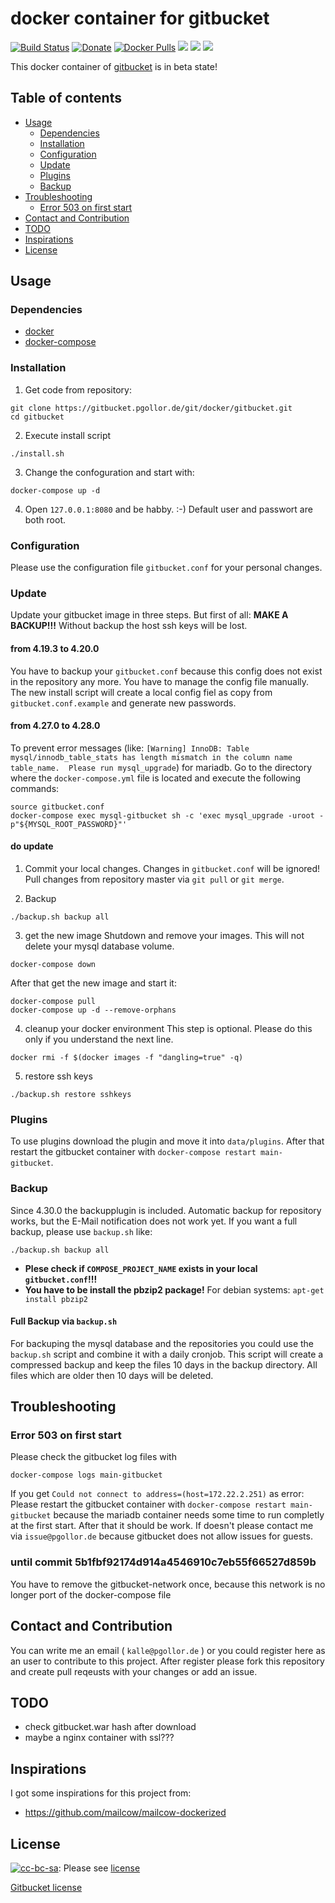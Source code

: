 # docker container for gitbucket

[![Build Status](https://jenkins.pgollor.de/job/gitbucket-docker-master/badge/icon)](https://jenkins.pgollor.de/job/gitbucket-docker-master/)
[![Donate](https://img.shields.io/badge/Donate-PayPal-green.svg)](https://paypal.me/pgollor)
[![Docker Pulls](https://img.shields.io/docker/pulls/pgollor/gitbucket.svg)](https://hub.docker.com/r/pgollor/gitbucket/)
[![](https://images.microbadger.com/badges/image/pgollor/gitbucket.svg)](https://microbadger.com/images/pgollor/gitbucket "Get your own image badge on microbadger.com")
[![](https://images.microbadger.com/badges/version/pgollor/gitbucket.svg)](https://microbadger.com/images/pgollor/gitbucket "Get your own version badge on microbadger.com")
[![](https://img.shields.io/github/tag-date/gitbucket/gitbucket.svg?label=gitbucket%20latest)](https://github.com/gitbucket/gitbucket/releases/latest)

This docker container of [gitbucket](https://github.com/gitbucket/gitbucket.git) is in beta state!


## Table of contents 

  - [Usage](#usage)
    - [Dependencies](#dependencies)
    - [Installation](#installation)
    - [Configuration](#configuration)
    - [Update](#update)
    - [Plugins](#plugins)
    - [Backup](#backup)
  - [Troubleshooting](#troubleshooting)
    - [Error 503 on first start](#error-503-on-first-start)
  - [Contact and Contribution](#contact-and-contribution)
  - [TODO](#todo)
  - [Inspirations](#inspirations)
  - [License](#license)
  

## Usage

### Dependencies
- [docker](https://docs.docker.com/engine/installation/)
- [docker-compose](https://docs.docker.com/compose/install/)


### Installation

1. Get code from repository:
```
git clone https://gitbucket.pgollor.de/git/docker/gitbucket.git
cd gitbucket
```

2. Execute install script
```
./install.sh
```

3. Change the confoguration and start with:
```
docker-compose up -d
```

4. Open `127.0.0.1:8080` and be habby. :-)
Default user and passwort are both root.


### Configuration
Please use the configuration file `gitbucket.conf` for your personal changes.


### Update
Update your gitbucket image in three steps.
But first of all: **MAKE A BACKUP!!!**
Without backup the host ssh keys will be lost.

#### from 4.19.3 to 4.20.0
You have to backup your `gitbucket.conf` because this config does not exist in the repository any more.
You have to manage the config file manually.
The new install script will create a local config fiel as copy from `gitbucket.conf.example` and generate new passwords.

#### from 4.27.0 to 4.28.0

To prevent error messages (like: `[Warning] InnoDB: Table mysql/innodb_table_stats has length mismatch in the column name table_name.  Please run mysql_upgrade`) for mariadb.
Go to the directory where the `docker-compose.yml` file is located and execute the following commands:

```
source gitbucket.conf
docker-compose exec mysql-gitbucket sh -c 'exec mysql_upgrade -uroot -p"${MYSQL_ROOT_PASSWORD}"'
```

#### do update

1. Commit your local changes. Changes in `gitbucket.conf` will be ignored! Pull changes from repository master via `git pull` or `git merge`.

2. Backup
```
./backup.sh backup all
```

3. get the new image
Shutdown and remove your images. This will not delete your mysql database volume.
```
docker-compose down
```
After that get the new image and start it:
```
docker-compose pull
docker-compose up -d --remove-orphans
```

4. cleanup your docker environment
This step is optional. Please do this only if you understand the next line.
```
docker rmi -f $(docker images -f "dangling=true" -q)
```

5. restore ssh keys
```
./backup.sh restore sshkeys
```


### Plugins
To use plugins download the plugin and move it into `data/plugins`.
After that restart the gitbucket container with `docker-compose restart main-gitbucket`.


### Backup

Since 4.30.0 the backupplugin is included.
Automatic backup for repository works, but the E-Mail notification does not work yet.
If you want a full backup, please use `backup.sh` like:

```
./backup.sh backup all
```

- **Plese check if `COMPOSE_PROJECT_NAME` exists in your local `gitbucket.conf`!!!**
- **You have to be install the pbzip2 package!** For debian systems: `apt-get install pbzip2`

#### Full Backup via `backup.sh`
For backuping the mysql database and the repositories you could use the `backup.sh` script and combine it with a daily cronjob.
This script will create a compressed backup and keep the files 10 days in the backup directory.
All files which are older then 10 days will be deleted.


## Troubleshooting

### Error 503 on first start
Please check the gitbucket log files with
```
docker-compose logs main-gitbucket
```
If you get `Could not connect to address=(host=172.22.2.251)` as error:
Please restart the gitbucket container with `docker-compose restart main-gitbucket` because the mariadb container needs some time to run completly at the first start.
After that it should be work.
If doesn't please contact me via `issue@pgollor.de` because gitbucket does not allow issues for guests.

### until commit 5b1fbf92174d914a4546910c7eb55f66527d859b

You have to remove the gitbucket-network once, because this network is no longer port of the docker-compose file


## Contact and Contribution
You can write me an email ( `kalle@pgollor.de` ) or you could register here as an user to contribute to this project.
After register please fork this repository and create pull reqeusts with your changes or add an issue.


## TODO
- check gitbucket.war hash after download
- maybe a nginx container with ssl???


## Inspirations
I got some inspirations for this project from:
- https://github.com/mailcow/mailcow-dockerized


## License
[![cc-bc-sa](https://i.creativecommons.org/l/by-sa/4.0/88x31.png)](http://creativecommons.org/licenses/by-sa/4.0/): Please see [license](LICENSE.md)

[Gitbucket license](https://github.com/gitbucket/gitbucket/blob/master/LICENSE)

